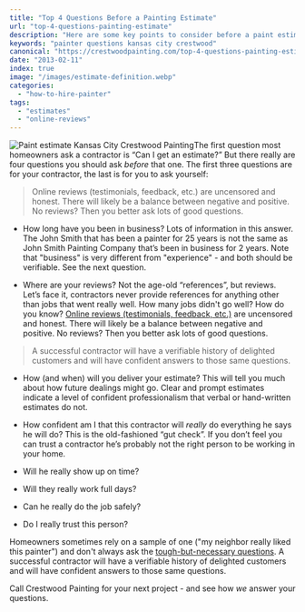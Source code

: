 ```yaml
---
title: "Top 4 Questions Before a Painting Estimate"
url: "top-4-questions-painting-estimate"
description: "Here are some key points to consider before a paint estimator knocks at your door."
keywords: "painter questions kansas city crestwood"
canonical: "https://crestwoodpainting.com/top-4-questions-painting-estimate/"
date: "2013-02-11"
index: true
image: "/images/estimate-definition.webp"
categories:
  - "how-to-hire-painter"
tags:
  - "estimates"
  - "online-reviews"
---
```


![Paint estimate Kansas City Crestwood Painting](/images/estimate-definition.webp)The first question most homeowners ask a contractor is “Can I get an estimate?” But there really are four questions you should ask _before_ that one. The first three questions are for your contractor, the last is for you to ask yourself:

> Online reviews (testimonials, feedback, etc.) are uncensored and honest. There will likely be a balance between negative and positive. No reviews? Then you better ask lots of good questions.

- How long have you been in business? Lots of information in this answer. The John Smith that has been a painter for 25 years is not the same as John Smith Painting Company that’s been in business for 2 years. Note that "business" is very different from "experience" - and both should be verifiable. See the next question.

- Where are your reviews? Not the age-old “references”, but reviews. Let’s face it, contractors never provide references for anything other than jobs that went really well. How many jobs didn't go well? How do you know? [Online reviews (testimonials, feedback, etc.)](/reviews/) are uncensored and honest. There will likely be a balance between negative and positive. No reviews? Then you better ask lots of good questions.

> A successful contractor will have a verifiable history of delighted customers and will have confident answers to those same questions.

- How (and when) will you deliver your estimate? This will tell you much about how future dealings might go. Clear and prompt estimates indicate a level of confident professionalism that verbal or hand-written estimates do not.
- How confident am I that this contractor will _really_ do everything he says he will do? This is the old-fashioned “gut check”. If you don’t feel you can trust a contractor he’s probably not the right person to be working in your home.

- Will he really show up on time?
- Will they really work full days?
- Can he really do the job safely?
- Do I really trust this person?

Homeowners sometimes rely on a sample of one ("my neighbor really liked this painter") and don't always ask the [tough-but-necessary questions](/12-questions-ask-painter/). A successful contractor will have a verifiable history of delighted customers and will have confident answers to those same questions.

Call Crestwood Painting for your next project - and see how _we_ answer your questions.
